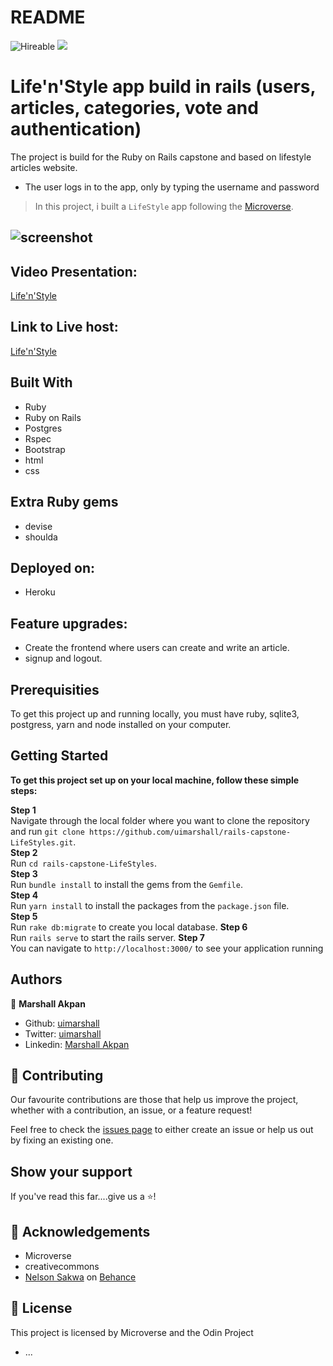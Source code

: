 # README

![Hireable](https://img.shields.io/badge/Hireable-yes-success) ![](https://img.shields.io/badge/-Microverse%20projects-blueviolet)

# Life'n'Style app build in rails (users, articles, categories, vote and authentication)

The project is  build for the Ruby on Rails capstone and based on lifestyle articles website.

- The user logs in to the app, only by typing the username and password

> In this project, i built a `LifeStyle` app following the [Microverse](https://www.notion.so/Lifestyle-articles-b82a5f10122b4cec924cd5d4a6cf7561).<br>

## ![screenshot](../../..images/life-n-style.png)

## Video Presentation:

[Life'n'Style](https://www.loom.com/share/40606e58c8d94ecb998cb7d7c0b1226f)
## Link to Live host:

[Life'n'Style](https://lifenstyle.herokuapp.com/categories/5)

## Built With

- Ruby
- Ruby on Rails
- Postgres
- Rspec
- Bootstrap
- html
- css

## Extra Ruby gems

- devise
- shoulda

## Deployed on:

- Heroku

## Feature upgrades:

- Create the frontend where users can create and write an article.
- signup and logout.

## Prerequisities

To get this project up and running locally, you must have ruby, sqlite3, postgress, yarn and node installed on your computer.

## Getting Started

**To get this project set up on your local machine, follow these simple steps:**

**Step 1**<br>
Navigate through the local folder where you want to clone the repository and run
`git clone https://github.com/uimarshall/rails-capstone-LifeStyles.git`.<br>
**Step 2**<br>
Run `cd rails-capstone-LifeStyles`.<br>
**Step 3**<br>
Run `bundle install` to install the gems from the `Gemfile`.<br>
**Step 4**<br>
Run `yarn install` to install the packages from the `package.json` file.<br>
**Step 5**<br>
Run `rake db:migrate` to create you local database.
**Step 6**<br>
Run `rails serve` to start the rails server.
**Step 7**<br>
You can navigate to `http://localhost:3000/` to see your application running<br>

## Authors

👤 **Marshall Akpan**

- Github: [uimarshall](https://github.com/uimarshall)
- Twitter: [uimarshall](https://twitter.com/uimarshall)
- Linkedin: [Marshall Akpan](https://www.linkedin.com/in/marshall-akpan-19745526/)


## 🤝 Contributing

Our favourite contributions are those that help us improve the project, whether with a contribution, an issue, or a feature request!

Feel free to check the [issues page](https://github.com/uimarshall/rails-capstone-LifeStyles/issues) to either create an issue or help us out by fixing an existing one.

## Show your support

If you've read this far....give us a ⭐️!

## :clap: Acknowledgements

- Microverse
- creativecommons
- [Nelson Sakwa](https://www.behance.net/sakwadesignstudio) on [Behance](https://www.behance.net/)


## 📝 License

This project is licensed by Microverse and the Odin Project

- ...

